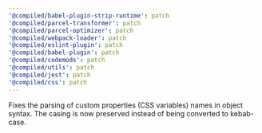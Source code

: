 ```yaml
---
'@compiled/babel-plugin-strip-runtime': patch
'@compiled/parcel-transformer': patch
'@compiled/parcel-optimizer': patch
'@compiled/webpack-loader': patch
'@compiled/eslint-plugin': patch
'@compiled/babel-plugin': patch
'@compiled/codemods': patch
'@compiled/utils': patch
'@compiled/jest': patch
'@compiled/css': patch
---
```


Fixes the parsing of custom properties (CSS variables) names in object syntax. The casing is now preserved instead of being converted to kebab-case.
